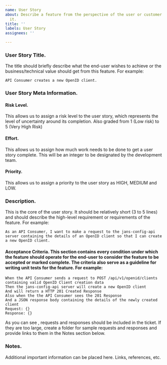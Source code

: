 ```yaml
---
name: User Story
about: Describe a feature from the perspective of the user or customer who will use
  it.
title: ''
labels: User Story
assignees: ''

---
```


### User Story Title.

The title should briefly describe what the end-user wishes to achieve or the business/technical value should get from this feature. For example:

```
API Consumer creates a new OpenID client.
```

### User Story Meta Information.

#### Risk Level. 

This allows us to assign a risk level to the user story, which represents the level of uncertainty around its completion. Also graded from 1 (Low risk) to 5 (Very High Risk)

#### Effort.

 This allows us to assign how much work needs to be done to get a user story complete. This will be an integer to be designated by the development team.

#### Priority.

 This allows us to assign a priority to the user story as HIGH, MEDIUM and LOW.

### Description.
 This is the core of the user story. It should be relatively short (3 to 5 lines) and should describe the high-level requirement or requirements of the feature. For example:

```
As an API Consumer, I want to make a request to the jans-config-api server containing the details of an OpenID client so that I can create a new OpenID client.
```

#### Acceptance Criteria. This section contains every condition under which the feature should operate for the end-user to consider the feature to be accepted or marked complete. The criteria also serve as a guideline for writing unit tests for the feature. For example:

```
When the API Consumer sends a request to POST /api/v1/openid/clients containing valid OpenID Client creation data
Then the jans-config-api server will create a new OpenID client
And will return a HTTP 201 Created Response
Also when the the API Consumer sees the 201 Response
And a JSON response body containing the details of the newly created client
Request: {}
Response: {}
```

 As you can see , requests and responses should be included in the ticket. If they are too large, create a folder for sample requests and responses and provide links to them in the Notes section below.

### Notes. 
Additional important information can be placed here. Links, references, etc.

